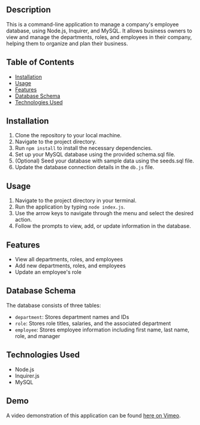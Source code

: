 
## Description
This is a command-line application to manage a company's employee database, using Node.js, Inquirer, and MySQL. It allows business owners to view and manage the departments, roles, and employees in their company, helping them to organize and plan their business.

## Table of Contents
- [Installation](#installation)
- [Usage](#usage)
- [Features](#features)
- [Database Schema](#database-schema)
- [Technologies Used](#technologies-used)

## Installation
1. Clone the repository to your local machine.
2. Navigate to the project directory.
3. Run `npm install` to install the necessary dependencies.
4. Set up your MySQL database using the provided schema.sql file.
5. (Optional) Seed your database with sample data using the seeds.sql file.
6. Update the database connection details in the `db.js` file.

## Usage
1. Navigate to the project directory in your terminal.
2. Run the application by typing `node index.js`.
3. Use the arrow keys to navigate through the menu and select the desired action.
4. Follow the prompts to view, add, or update information in the database.

## Features
- View all departments, roles, and employees
- Add new departments, roles, and employees
- Update an employee's role


## Database Schema
The database consists of three tables:
- `department`: Stores department names and IDs
- `role`: Stores role titles, salaries, and the associated department
- `employee`: Stores employee information including first name, last name, role, and manager

## Technologies Used
- Node.js
- Inquirer.js
- MySQL
## Demo

A video demonstration of this application can be found [here on Vimeo](https://vimeo.com/991161673?share=copy).
